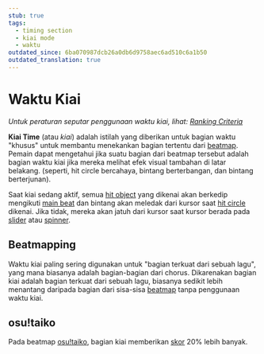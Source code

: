 ```yaml
---
stub: true
tags:
  - timing section
  - kiai mode
  - waktu
outdated_since: 6ba070987dcb26a0db6d9758aec6ad510c6a1b50
outdated_translation: true
---
```


# Waktu Kiai

*Untuk peraturan seputar penggunaan waktu kiai, lihat: [Ranking Criteria](/wiki/Ranking_Criteria)*

**Kiai Time** (atau *kiai*) adalah istilah yang diberikan untuk bagian waktu "khusus" untuk membantu menekankan bagian tertentu dari [beatmap](/wiki/Beatmap). Pemain dapat mengetahui jika suatu bagian dari beatmap tersebut adalah bagian waktu kiai jika mereka melihat efek visual tambahan di latar belakang. (seperti, hit circle bercahaya, bintang berterbangan, dan bintang berterjunan).

Saat kiai sedang aktif, semua [hit object](/wiki/Gameplay/Hit_object) yang dikenai akan berkedip mengikuti [main beat](/wiki/Client/Beatmap_editor/Timing) dan bintang akan meledak dari kursor saat [hit circle](/wiki/Gameplay/Hit_object/Hit_circle) dikenai. Jika tidak, mereka akan jatuh dari kursor saat kursor berada pada [slider](/wiki/Gameplay/Hit_object/Slider) atau [spinner](/wiki/Gameplay/Hit_object/Spinner).

## Beatmapping

Waktu kiai paling sering digunakan untuk "bagian terkuat dari sebuah lagu", yang mana biasanya adalah bagian-bagian dari chorus. Dikarenakan bagian kiai adalah bagian terkuat dari sebuah lagu, biasanya sedikit lebih menantang daripada bagian dari sisa-sisa [beatmap](/wiki/Beatmap) tanpa penggunaan waktu kiai.

## osu!taiko

Pada beatmap [osu!taiko](/wiki/Game_mode/osu!taiko), bagian kiai memberikan [skor](/wiki/Gameplay/Score) 20% lebih banyak.
